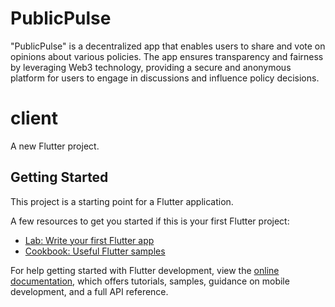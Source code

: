 # PublicPulse

"PublicPulse" is a decentralized app that enables users to share and vote on opinions about various policies. The app ensures transparency and fairness by leveraging Web3 technology, providing a secure and anonymous platform for users to engage in discussions and influence policy decisions.

# client

A new Flutter project.

## Getting Started

This project is a starting point for a Flutter application.

A few resources to get you started if this is your first Flutter project:

- [Lab: Write your first Flutter app](https://docs.flutter.dev/get-started/codelab)
- [Cookbook: Useful Flutter samples](https://docs.flutter.dev/cookbook)

For help getting started with Flutter development, view the
[online documentation](https://docs.flutter.dev/), which offers tutorials,
samples, guidance on mobile development, and a full API reference.
